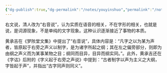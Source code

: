 ```yaml
---
{"dg-publish":true,"dg-permalink":"/notes/youyinshuo","permalink":"/notes/youyinshuo/","created":"2024-12-16T20:45:43.515+08:00","updated":"2025-03-02T19:46:39.378+08:00"}
---
```


右文说，清人改为“右音说”，认为实质在语音的相关，不在字形的相关，也就是说，是词源现象，不是单纯的文字现象。这种认识逐渐接近了事物的本质。

黄承吉在《梦陔堂文集》中提出了“右音说”，具体内容是：“凡字之以为某为声者，皆原起于右旁之声义以制字，是为诸字所起之纲；其在左之偏旁部分，则即为由纲之声义而为某事某物之目；纲同而目异，目异而纲实同。”。此外，黄承吉还在《字诂》后附的《字义起于右旁之声说》中提到：“古者制字以声为主义之大纲，字皆起于声”，并指出“古字同声则同义”。